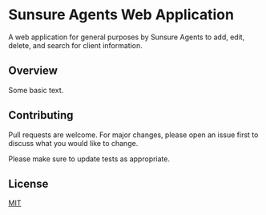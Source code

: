 # Sunsure Agents Web Application

A web application for general purposes by Sunsure Agents to add, edit, delete, and search for client information.

## Overview

Some basic text.

## Contributing
Pull requests are welcome. For major changes, please open an issue first to discuss what you would like to change.

Please make sure to update tests as appropriate.

## License
[MIT](https://choosealicense.com/licenses/mit/)
